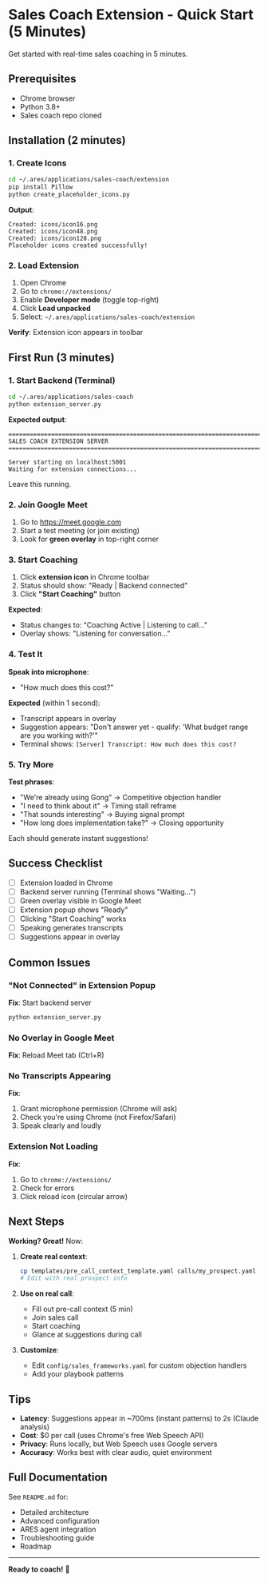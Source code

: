 # Sales Coach Extension - Quick Start (5 Minutes)

Get started with real-time sales coaching in 5 minutes.

## Prerequisites

- Chrome browser
- Python 3.8+
- Sales coach repo cloned

## Installation (2 minutes)

### 1. Create Icons

```bash
cd ~/.ares/applications/sales-coach/extension
pip install Pillow
python create_placeholder_icons.py
```

**Output**:
```
Created: icons/icon16.png
Created: icons/icon48.png
Created: icons/icon128.png
Placeholder icons created successfully!
```

### 2. Load Extension

1. Open Chrome
2. Go to `chrome://extensions/`
3. Enable **Developer mode** (toggle top-right)
4. Click **Load unpacked**
5. Select: `~/.ares/applications/sales-coach/extension`

**Verify**: Extension icon appears in toolbar

## First Run (3 minutes)

### 1. Start Backend (Terminal)

```bash
cd ~/.ares/applications/sales-coach
python extension_server.py
```

**Expected output**:
```
================================================================================
SALES COACH EXTENSION SERVER
================================================================================

Server starting on localhost:5001
Waiting for extension connections...
```

Leave this running.

### 2. Join Google Meet

1. Go to https://meet.google.com
2. Start a test meeting (or join existing)
3. Look for **green overlay** in top-right corner

### 3. Start Coaching

1. Click **extension icon** in Chrome toolbar
2. Status should show: "Ready | Backend connected"
3. Click **"Start Coaching"** button

**Expected**:
- Status changes to: "Coaching Active | Listening to call..."
- Overlay shows: "Listening for conversation..."

### 4. Test It

**Speak into microphone**:
- "How much does this cost?"

**Expected** (within 1 second):
- Transcript appears in overlay
- Suggestion appears: "Don't answer yet - qualify: 'What budget range are you working with?'"
- Terminal shows: `[Server] Transcript: How much does this cost?`

### 5. Try More

**Test phrases**:
- "We're already using Gong" → Competitive objection handler
- "I need to think about it" → Timing stall reframe
- "That sounds interesting" → Buying signal prompt
- "How long does implementation take?" → Closing opportunity

Each should generate instant suggestions!

## Success Checklist

- [ ] Extension loaded in Chrome
- [ ] Backend server running (Terminal shows "Waiting...")
- [ ] Green overlay visible in Google Meet
- [ ] Extension popup shows "Ready"
- [ ] Clicking "Start Coaching" works
- [ ] Speaking generates transcripts
- [ ] Suggestions appear in overlay

## Common Issues

### "Not Connected" in Extension Popup

**Fix**: Start backend server
```bash
python extension_server.py
```

### No Overlay in Google Meet

**Fix**: Reload Meet tab (Ctrl+R)

### No Transcripts Appearing

**Fix**:
1. Grant microphone permission (Chrome will ask)
2. Check you're using Chrome (not Firefox/Safari)
3. Speak clearly and loudly

### Extension Not Loading

**Fix**:
1. Go to `chrome://extensions/`
2. Check for errors
3. Click reload icon (circular arrow)

## Next Steps

**Working? Great!** Now:

1. **Create real context**:
   ```bash
   cp templates/pre_call_context_template.yaml calls/my_prospect.yaml
   # Edit with real prospect info
   ```

2. **Use on real call**:
   - Fill out pre-call context (5 min)
   - Join sales call
   - Start coaching
   - Glance at suggestions during call

3. **Customize**:
   - Edit `config/sales_frameworks.yaml` for custom objection handlers
   - Add your playbook patterns

## Tips

- **Latency**: Suggestions appear in ~700ms (instant patterns) to 2s (Claude analysis)
- **Cost**: $0 per call (uses Chrome's free Web Speech API)
- **Privacy**: Runs locally, but Web Speech uses Google servers
- **Accuracy**: Works best with clear audio, quiet environment

## Full Documentation

See `README.md` for:
- Detailed architecture
- Advanced configuration
- ARES agent integration
- Troubleshooting guide
- Roadmap

---

**Ready to coach!** 🚀
